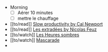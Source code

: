 - Morning
  * [ ] Aérer 10 minutes
  * [ ] mettre le chauffage
- [[to/read]] [Slow productivity by Cal Newport](https://calnewport.com/my-new-book-slow-productivity/)
- [[to/read]] [Les extradées by Nicolas Feuz](https://www.babelio.com/livres/Feuz-Les-Extradees/1733479)
- [[to/watch]] [Les Heures sombres](https://www.allocine.fr/film/fichefilm_gen_cfilm=246284.html)
- [[to/watch]] [Mascarade](https://www.allocine.fr/film/fichefilm_gen_cfilm=289268.html)
-
